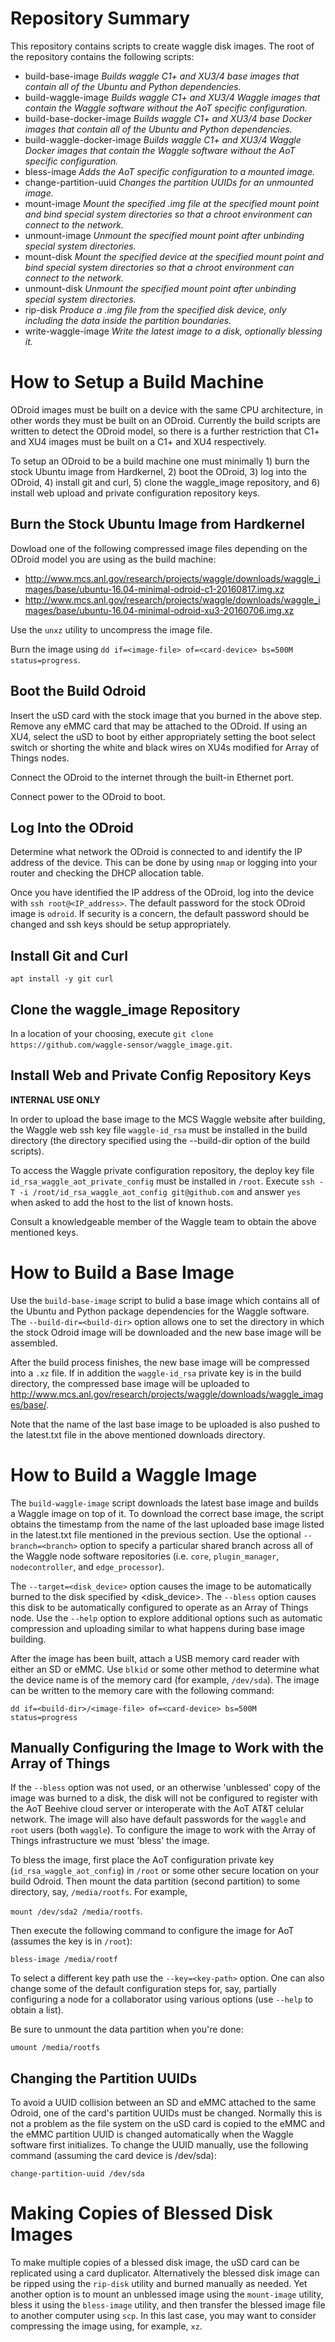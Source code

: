 # Repository Summary

This repository contains scripts to create waggle disk images. The root of the repository contains the following scripts:


* build-base-image    		_Builds waggle C1+ and XU3/4 base images that contain all of the Ubuntu and Python dependencies._
* build-waggle-image  		_Builds waggle C1+ and XU3/4 Waggle images that contain the Waggle software without the AoT specific configuration._
* build-base-docker-image    		_Builds waggle C1+ and XU3/4 base Docker images that contain all of the Ubuntu and Python dependencies._
* build-waggle-docker-image  		_Builds waggle C1+ and XU3/4 Waggle Docker images that contain the Waggle software without the AoT specific configuration._
* bless-image			_Adds the AoT specific configuration to a mounted image._
* change-partition-uuid		_Changes the partition UUIDs for an unmounted image._
* mount-image  _Mount the specified .img file at the specified mount point and bind special system directories so that a chroot environment can connect to the network._
* unmount-image _Unmount the specified mount point after unbinding special system directories._
* mount-disk  _Mount the specified device at the specified mount point and bind special system directories so that a chroot environment can connect to the network._
* unmount-disk _Unmount the specified mount point after unbinding special system directories._
* rip-disk  _Produce a .img file from the specified disk device, only including the data inside the partition boundaries._
* write-waggle-image  _Write the latest image to a disk, optionally blessing it._

# How to Setup a Build Machine

ODroid images must be built on a device with the same CPU architecture, in other words they must be built on an ODroid. Currently the build scripts are written to detect the ODroid model, so there is a further restriction that C1+ and XU4 images must be built on a C1+ and XU4 respectively.

To setup an ODroid to be a build machine one must minimally 1) burn the stock Ubuntu image from Hardkernel, 2) boot the ODroid, 3) log into the ODroid, 4) install git and curl, 5) clone the waggle_image repository, and 6) install web upload and private configuration repository keys.

## Burn the Stock Ubuntu Image from Hardkernel

Dowload one of the following compressed image files depending on the ODroid model you are using as the build machine:
* http://www.mcs.anl.gov/research/projects/waggle/downloads/waggle_images/base/ubuntu-16.04-minimal-odroid-c1-20160817.img.xz
* http://www.mcs.anl.gov/research/projects/waggle/downloads/waggle_images/base/ubuntu-16.04-minimal-odroid-xu3-20160706.img.xz

Use the `unxz` utility to uncompress the image file.

Burn the image using `dd if=<image-file> of=<card-device> bs=500M status=progress`.

## Boot the Build Odroid

Insert the uSD card with the stock image that you burned in the above step. Remove any eMMC card that may be attached to the ODroid. If using an XU4, select the uSD to boot by either appropriately setting the boot select switch or shorting the white and black wires on XU4s modified for Array of Things nodes.

Connect the ODroid to the internet through the built-in Ethernet port.

Connect power to the ODroid to boot.

## Log Into the ODroid

Determine what network the ODroid is connected to and identify the IP address of the device. This can be done by using `nmap` or logging into your router and checking the DHCP allocation table.

Once you have identified the IP address of the ODroid, log into the device with `ssh root@<IP_address>`. The default password for the stock ODroid image is `odroid`. If security is a concern, the default password should be changed and ssh keys should be setup appropriately.

## Install Git and Curl

`apt install -y git curl`

## Clone the waggle_image Repository

In a location of your choosing, execute `git clone https://github.com/waggle-sensor/waggle_image.git`.

## Install Web and Private Config Repository Keys

**INTERNAL USE ONLY**

In order to upload the base image to the MCS Waggle website after building, the Waggle web ssh key file `waggle-id_rsa` must be installed in the build directory (the directory specified using the --build-dir option of the build scripts).

To access the Waggle private configuration repository, the deploy key file `id_rsa_waggle_aot_private_config` must be installed in `/root`. Execute `ssh -T -i /root/id_rsa_waggle_aot_config git@github.com` and answer `yes` when asked to add the host to the list of known hosts.

Consult a knowledgeable member of the Waggle team to obtain the above mentioned keys.

# How to Build a Base Image

Use the `build-base-image` script to bulid a base image which contains all of the Ubuntu and Python package dependencies for the Waggle software. The `--build-dir=<build-dir>` option allows one to set the directory in which the stock Odroid image will be downloaded and the new base image will be assembled.

After the build process finishes, the new base image will be compressed into a `.xz` file. If in addition the `waggle-id_rsa` private key is in the build directory, the compressed base image will be uploaded to http://www.mcs.anl.gov/research/projects/waggle/downloads/waggle_images/base/.

Note that the name of the last base image to be uploaded is also pushed to the latest.txt file in the above mentioned downloads directory.

# How to Build a Waggle Image

The `build-waggle-image` script downloads the latest base image and builds a Waggle image on top of it. To download the correct base image, the script obtains the timestamp from the name of the last uploaded base image listed in the latest.txt file mentioned in the previous section. Use the optional `--branch=<branch>` option to specify a particular shared branch across all of the Waggle node software repositories (i.e. `core`, `plugin_manager`, `nodecontroller`, and `edge_processor`).

The `--target=<disk_device>` option causes the image to be automatically burned to the disk specified by <disk_device>. The `--bless` option causes this disk to be automatically configured to operate as an Array of Things node. Use the `--help` option to explore additional options such as automatic compression and uploading similar to what happens during base image building.

After the image has been built, attach a USB memory card reader with either an SD or eMMC. Use `blkid` or some other method to determine what the device name is of the memory card (for example, `/dev/sda`). The image can be written to the memory care with the following command:

`dd if=<build-dir>/<image-file> of=<card-device> bs=500M status=progress`

## Manually Configuring the Image to Work with the Array of Things

If the `--bless` option was not used, or an otherwise 'unblessed' copy of the image was burned to a disk, the disk will not be configured to register with the AoT Beehive cloud server or interoperate with the AoT AT&T celular network. The image will also have default passwords for the `waggle` and `root` users (both `waggle`). To configure the image to work with the Array of Things infrastructure we must 'bless' the image.

To bless the image, first place the AoT configuration private key (`id_rsa_waggle_aot_config`) in `/root` or some other secure location on your build Odroid. Then mount the data partition (second partition) to some directory, say, `/media/rootfs`. For example,

`mount /dev/sda2 /media/rootfs`.

Then execute the following command to configure the image for AoT (assumes the key is in `/root`):

`bless-image /media/rootf`

To select a different key path use the `--key=<key-path>` option. One can also change some of the default configuration steps for, say, partially configuring a node for a collaborator using various options (use `--help` to obtain a list).

Be sure to unmount the data partition when you're done:

`umount /media/rootfs`

## Changing the Partition UUIDs

To avoid a UUID collision between an SD and eMMC attached to the same Odroid, one of the card's partition UUIDs must be changed. Normally this is not a problem as the file system on the uSD card is copied to the eMMC and the eMMC partition UUID is changed automatically when the Waggle software first initializes. To change the UUID manually, use the following command (assuming the card device is /dev/sda):

`change-partition-uuid /dev/sda`

# Making Copies of Blessed Disk Images

To make multiple copies of a blessed disk image, the uSD card can be replicated using a card duplicator. Alternatively the blessed disk image can be ripped using the `rip-disk` utility and burned manually as needed. Yet another option is to mount an unblessed image using the `mount-image` utility, bless it using the `bless-image` utility, and then transfer the blessed image file to another computer using `scp`. In this last case, you may want to consider compressing the image using, for example, `xz`.
